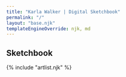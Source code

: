 ```yaml
---
title: "Karla Walker | Digital Sketchbook"
permalink: "/"
layout: "base.njk"
templateEngineOverride: njk, md
---
```


<h2>Sketchbook</h2>

{% include "artlist.njk" %}
